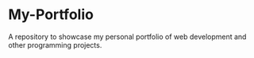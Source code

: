 # My-Portfolio
A repository to showcase my personal portfolio of web development and other programming projects.

